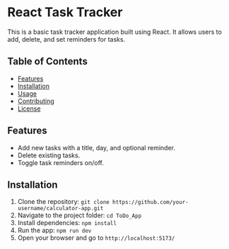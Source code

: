 # React Task Tracker

This is a basic task tracker application built using React. It allows users to add, delete, and set reminders for tasks.

## Table of Contents

- [Features](#features)
- [Installation](#installation)
- [Usage](#usage)
- [Contributing](#contributing)
- [License](#license)

## Features

- Add new tasks with a title, day, and optional reminder.
- Delete existing tasks.
- Toggle task reminders on/off.

## Installation

1. Clone the repository: `git clone https://github.com/your-username/calculator-app.git`
2. Navigate to the project folder: `cd ToDo_App`
3. Install dependencies: `npm install`
4. Run the app: `npm run dev`
5. Open your browser and go to `http://localhost:5173/`
